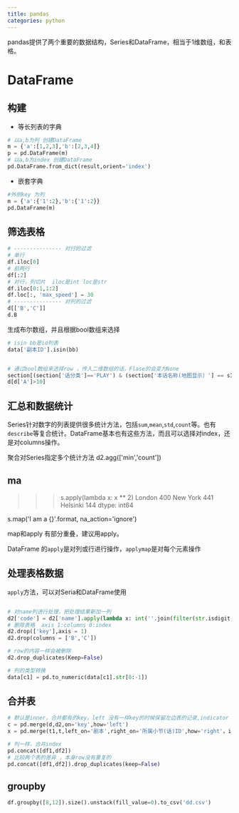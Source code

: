 ```yaml
---
title: pandas
categories: python
---
```


pandas提供了两个重要的数据结构，Series和DataFrame，相当于1维数组，和表格。

# DataFrame

## 构建

- 等长列表的字典

```python
# 以a,b为列 创建DataFrame
m = {'a':[1,2,3],'b':[2,3,4]}
p = pd.DataFrame(m)
# 以a,b为index 创建DataFrame
pd.DataFrame.from_dict(result,orient='index')
```
- 嵌套字典

```python
#外侧key 为列
m = {'a':{'1':2},'b':{'1':2}}
pd.DataFrame(m)
```
## 筛选表格
```python
# --------------- 对行的过滤
# 单行
df.iloc[0]
# 前两行
df[:2]
# 对行，列切片  iloc是int loc是str
df.iloc[0:1,1:2]
df.loc[:, 'max_speed'] = 30
# --------------- 对列的过滤
d[['B','C']]
d.B
```

生成布尔数组，并且根据bool数组来选择
```python
# isin bb是id列表
data['副本ID'].isin(bb)


# 通过bool数组来选择row ，传入二维数组的话，Flase的会变为None
section[(section['话分类']=='PLAY') & (section['本话名称(地图显示）'] == sId)]
d[d['A']>10]
```

## 汇总和数据统计

Series针对数字的列表提供很多统计方法，包括`sum`,`mean`,`std`,`count`等。也有`describe`等复合统计。DataFrame基本也有这些方法，而且可以选择对index，还是对columns操作。

聚合对Series指定多个统计方法
d2.agg(['min','count'])


## ma

>>> s.apply(lambda x: x ** 2)
London      400
New York    441
Helsinki    144
dtype: int64

s.map('I am a {}'.format, na_action='ignore')

map和apply 有部分重叠，建议用apply。

DataFrame 的`apply`是对列或行进行操作，`applymap`是对每个元素操作

## 处理表格数据

`apply`方法，可以对Seria和DataFrame使用
```python

# 对name列进行处理，把处理结果新加一列
d2['code'] = d2['name'].apply(lambda x: int(''.join(filter(str.isdigit, x))))
# 删除表格  axis 1:columns 0:index
d2.drop(['key'],axis = 1)
d2.drop(columns = ['B','C'])

# row的内容一样会被删除
d2.drop_duplicates(Keep=False)

# 列的类型转换
data[c1] = pd.to_numeric(data[c1].str[0:-1])
```

## 合并表

```python
# 默认是inner，合并都有的key。left 没有一样key的时候保留左边表的记录,indicator 标记合并的key是否一边缺少
c = pd.merge(d,d2,on='key',how='left')
x = pd.merge(t1,t,left_on='剧本',right_on='所属小节(话)ID',how='right'，indicator = True)

# 列一样，合并index
pd.concat([df1,df2])
# 比较两个表的差异 ，本身row没有重复的
pd.concat([df1,df2]).drop_duplicates(keep=False)

```

## groupby

```python
df.groupby([8,12]).size().unstack(fill_value=0).to_csv('dd.csv')
```